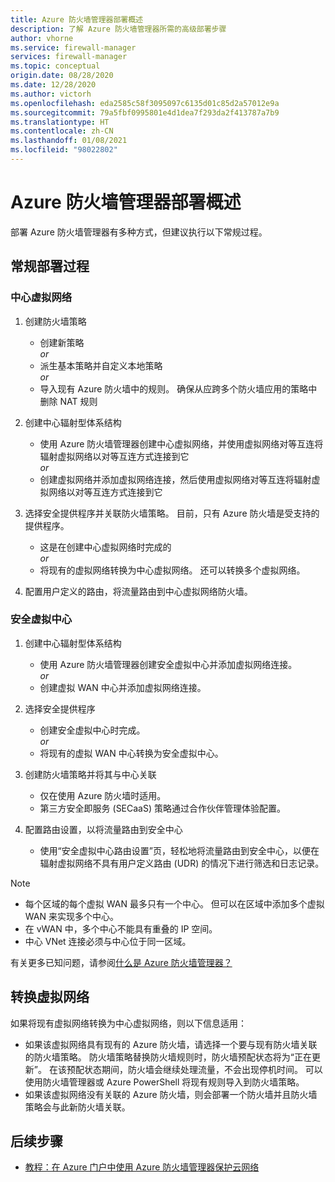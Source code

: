 ```yaml
---
title: Azure 防火墙管理器部署概述
description: 了解 Azure 防火墙管理器所需的高级部署步骤
author: vhorne
ms.service: firewall-manager
services: firewall-manager
ms.topic: conceptual
origin.date: 08/28/2020
ms.date: 12/28/2020
ms.author: victorh
ms.openlocfilehash: eda2585c58f3095097c6135d01c85d2a57012e9a
ms.sourcegitcommit: 79a5fbf0995801e4d1dea7f293da2f413787a7b9
ms.translationtype: HT
ms.contentlocale: zh-CN
ms.lasthandoff: 01/08/2021
ms.locfileid: "98022802"
---
```

# <a name="azure-firewall-manager-deployment-overview"></a>Azure 防火墙管理器部署概述

部署 Azure 防火墙管理器有多种方式，但建议执行以下常规过程。

## <a name="general-deployment-process"></a>常规部署过程

### <a name="hub-virtual-networks"></a>中心虚拟网络

1. 创建防火墙策略

    - 创建新策略
<br>*or*<br>
    - 派生基本策略并自定义本地策略
<br>*or*<br>
    - 导入现有 Azure 防火墙中的规则。 确保从应跨多个防火墙应用的策略中删除 NAT 规则
1. 创建中心辐射型体系结构
   - 使用 Azure 防火墙管理器创建中心虚拟网络，并使用虚拟网络对等互连将辐射虚拟网络以对等互连方式连接到它
<br>*or*<br>
    - 创建虚拟网络并添加虚拟网络连接，然后使用虚拟网络对等互连将辐射虚拟网络以对等互连方式连接到它

3. 选择安全提供程序并关联防火墙策略。 目前，只有 Azure 防火墙是受支持的提供程序。

   - 这是在创建中心虚拟网络时完成的
<br>*or*<br>
    - 将现有的虚拟网络转换为中心虚拟网络。 还可以转换多个虚拟网络。

4. 配置用户定义的路由，将流量路由到中心虚拟网络防火墙。


### <a name="secured-virtual-hubs"></a>安全虚拟中心

1. 创建中心辐射型体系结构

   - 使用 Azure 防火墙管理器创建安全虚拟中心并添加虚拟网络连接。<br>*or*<br>
   - 创建虚拟 WAN 中心并添加虚拟网络连接。
2. 选择安全提供程序

   - 创建安全虚拟中心时完成。<br>*or*<br>
   - 将现有的虚拟 WAN 中心转换为安全虚拟中心。
3. 创建防火墙策略并将其与中心关联

   - 仅在使用 Azure 防火墙时适用。
   - 第三方安全即服务 (SECaaS) 策略通过合作伙伴管理体验配置。
4. 配置路由设置，以将流量路由到安全中心

   - 使用“安全虚拟中心路由设置”页，轻松地将流量路由到安全中心，以便在辐射虚拟网络不具有用户定义路由 (UDR) 的情况下进行筛选和日志记录。

> [!NOTE]
> - 每个区域的每个虚拟 WAN 最多只有一个中心。 但可以在区域中添加多个虚拟 WAN 来实现多个中心。
> - 在 vWAN 中，多个中心不能具有重叠的 IP 空间。
> - 中心 VNet 连接必须与中心位于同一区域。
>
> 有关更多已知问题，请参阅[什么是 Azure 防火墙管理器？](overview.md#known-issues)

## <a name="convert-virtual-networks"></a>转换虚拟网络

如果将现有虚拟网络转换为中心虚拟网络，则以下信息适用：

- 如果该虚拟网络具有现有的 Azure 防火墙，请选择一个要与现有防火墙关联的防火墙策略。 防火墙策略替换防火墙规则时，防火墙预配状态将为“正在更新”。 在该预配状态期间，防火墙会继续处理流量，不会出现停机时间。 可以使用防火墙管理器或 Azure PowerShell 将现有规则导入到防火墙策略。
- 如果该虚拟网络没有关联的 Azure 防火墙，则会部署一个防火墙并且防火墙策略会与此新防火墙关联。

## <a name="next-steps"></a>后续步骤

- [教程：在 Azure 门户中使用 Azure 防火墙管理器保护云网络](secure-cloud-network.md)
